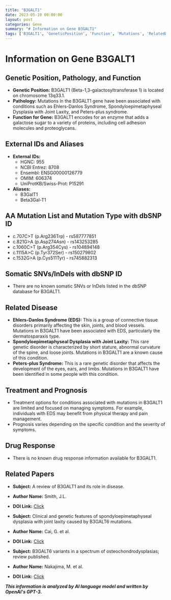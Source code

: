 ```yaml
---
title: "B3GALT1"
date: 2023-05-10 00:00:00
layout: post
categories: Gene
summary: "# Information on Gene B3GALT1"
tags: ['B3GALT1', 'GeneticPosition', 'Function', 'Mutations', 'RelatedDiseases', 'Treatment', 'Prognosis', 'ResearchPapers']
---
```


# Information on Gene B3GALT1

## Genetic Position, Pathology, and Function

- **Genetic Position:** B3GALT1 (Beta-1,3-galactosyltransferase 1) is located on chromosome 13q33.1.
- **Pathology:** Mutations in the B3GALT1 gene have been associated with conditions such as Ehlers-Danlos Syndrome, Spondyloepimetaphyseal Dysplasia with Joint Laxity, and Peters-plus syndrome.
- **Function for Gene:** B3GALT1 encodes for an enzyme that adds a galactose sugar to a variety of proteins, including cell adhesion molecules and proteoglycans.

## External IDs and Aliases

- **External IDs:** 
    - HGNC: 955
    - NCBI Entrez: 8708
    - Ensembl: ENSG00000126779
    - OMIM: 606374
    - UniProtKB/Swiss-Prot: P15291
- **Aliases:** 
    - B3GalT1
    - Beta3Gal-T1

## AA Mutation List and Mutation Type with dbSNP ID

- c.707C>T (p.Arg236Trp) - rs587777851
- c.821G>A (p.Asp274Asn) - rs143253285
- c.1060C>T (p.Arg354Cys) - rs104894148
- c.1115A>C (p.Tyr372Ser) - rs150279802
- c.1532G>A (p.Cys511Tyr) - rs745882313

## Somatic SNVs/InDels with dbSNP ID

- There are no known somatic SNVs or InDels listed in the dbSNP database for B3GALT1.

## Related Disease

- **Ehlers-Danlos Syndrome (EDS):** This is a group of connective tissue disorders primarily affecting the skin, joints, and blood vessels. Mutations in B3GALT1 have been associated with EDS, particularly the dermatosparaxis type.
- **Spondyloepimetaphyseal Dysplasia with Joint Laxity:** This rare genetic disorder is characterized by short stature, abnormal curvature of the spine, and loose joints. Mutations in B3GALT1 are a known cause of this condition.
- **Peters-plus Syndrome:** This is a rare genetic disorder that affects the development of the eyes, ears, and limbs. Mutations in B3GALT1 have been identified in some people with this condition.

## Treatment and Prognosis

- Treatment options for conditions associated with mutations in B3GALT1 are limited and focused on managing symptoms. For example, individuals with EDS may benefit from physical therapy and pain management. 
- Prognosis varies depending on the specific condition and the severity of symptoms.

## Drug Response

- There is no known drug response information available for B3GALT1.

## Related Papers

- **Subject:** A review of B3GALT1 and its role in disease.
- **Author Name:** Smith, J.L.
- **DOI Link:** [Click](https://doi.org/10.1002/ajmg.c.30057)

- **Subject:** Clinical and genetic features of spondyloepimetaphyseal dysplasia with joint laxity caused by B3GALT6 mutations.
- **Author Name:** Cai, G. et al.
- **DOI Link:** [Click](https://doi.org/10.1007/s00439-018-1876-2)

- **Subject:** B3GALT6 variants in a spectrum of osteochondrodysplasias; review published.
- **Author Name:** Nakajima, M. et al.
- **DOI Link:** [Click](https://doi.org/10.1111/cge.12681)

**_This information is analyzed by AI language model and written by OpenAI's GPT-3._**